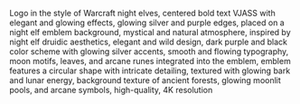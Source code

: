 Logo in the style of Warcraft night elves, centered bold text VJASS with elegant and glowing effects, glowing silver and
purple edges, placed on a night elf emblem background, mystical and natural atmosphere, inspired by night elf druidic
aesthetics, elegant and wild design, dark purple and black color scheme with glowing silver accents, smooth and flowing
typography, moon motifs, leaves, and arcane runes integrated into the emblem, emblem features a circular shape with
intricate detailing, textured with glowing bark and lunar energy, background texture of ancient forests, glowing moonlit
pools, and arcane symbols, high-quality, 4K resolution
